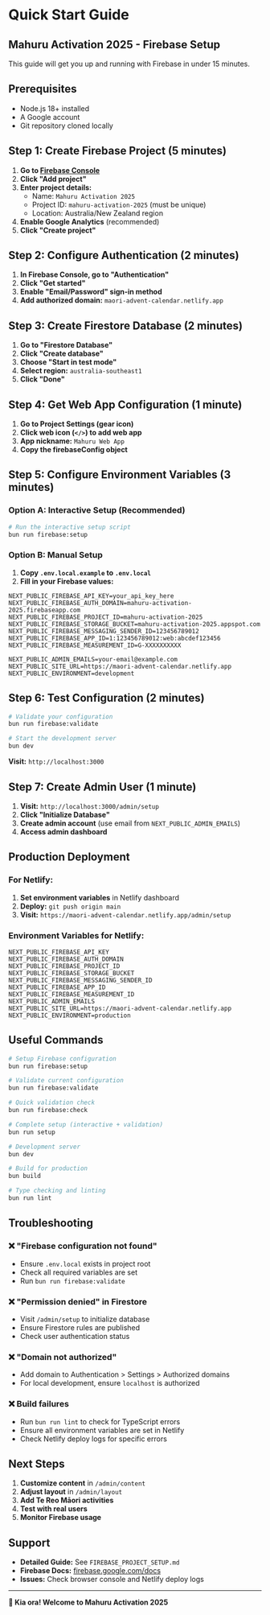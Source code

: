 # Quick Start Guide
## Mahuru Activation 2025 - Firebase Setup

This guide will get you up and running with Firebase in under 15 minutes.

## Prerequisites

- Node.js 18+ installed
- A Google account
- Git repository cloned locally

## Step 1: Create Firebase Project (5 minutes)

1. **Go to [Firebase Console](https://console.firebase.google.com/)**
2. **Click "Add project"**
3. **Enter project details:**
   - Name: `Mahuru Activation 2025`
   - Project ID: `mahuru-activation-2025` (must be unique)
   - Location: Australia/New Zealand region
4. **Enable Google Analytics** (recommended)
5. **Click "Create project"**

## Step 2: Configure Authentication (2 minutes)

1. **In Firebase Console, go to "Authentication"**
2. **Click "Get started"**
3. **Enable "Email/Password" sign-in method**
4. **Add authorized domain:** `maori-advent-calendar.netlify.app`

## Step 3: Create Firestore Database (2 minutes)

1. **Go to "Firestore Database"**
2. **Click "Create database"**
3. **Choose "Start in test mode"**
4. **Select region:** `australia-southeast1`
5. **Click "Done"**

## Step 4: Get Web App Configuration (1 minute)

1. **Go to Project Settings (gear icon)**
2. **Click web icon (`</>`) to add web app**
3. **App nickname:** `Mahuru Web App`
4. **Copy the firebaseConfig object**

## Step 5: Configure Environment Variables (3 minutes)

### Option A: Interactive Setup (Recommended)
```bash
# Run the interactive setup script
bun run firebase:setup
```

### Option B: Manual Setup
1. **Copy `.env.local.example` to `.env.local`**
2. **Fill in your Firebase values:**

```env
NEXT_PUBLIC_FIREBASE_API_KEY=your_api_key_here
NEXT_PUBLIC_FIREBASE_AUTH_DOMAIN=mahuru-activation-2025.firebaseapp.com
NEXT_PUBLIC_FIREBASE_PROJECT_ID=mahuru-activation-2025
NEXT_PUBLIC_FIREBASE_STORAGE_BUCKET=mahuru-activation-2025.appspot.com
NEXT_PUBLIC_FIREBASE_MESSAGING_SENDER_ID=123456789012
NEXT_PUBLIC_FIREBASE_APP_ID=1:123456789012:web:abcdef123456
NEXT_PUBLIC_FIREBASE_MEASUREMENT_ID=G-XXXXXXXXXX

NEXT_PUBLIC_ADMIN_EMAILS=your-email@example.com
NEXT_PUBLIC_SITE_URL=https://maori-advent-calendar.netlify.app
NEXT_PUBLIC_ENVIRONMENT=development
```

## Step 6: Test Configuration (2 minutes)

```bash
# Validate your configuration
bun run firebase:validate

# Start the development server
bun dev
```

**Visit:** `http://localhost:3000`

## Step 7: Create Admin User (1 minute)

1. **Visit:** `http://localhost:3000/admin/setup`
2. **Click "Initialize Database"**
3. **Create admin account** (use email from `NEXT_PUBLIC_ADMIN_EMAILS`)
4. **Access admin dashboard**

## Production Deployment

### For Netlify:
1. **Set environment variables** in Netlify dashboard
2. **Deploy:** `git push origin main`
3. **Visit:** `https://maori-advent-calendar.netlify.app/admin/setup`

### Environment Variables for Netlify:
```
NEXT_PUBLIC_FIREBASE_API_KEY
NEXT_PUBLIC_FIREBASE_AUTH_DOMAIN
NEXT_PUBLIC_FIREBASE_PROJECT_ID
NEXT_PUBLIC_FIREBASE_STORAGE_BUCKET
NEXT_PUBLIC_FIREBASE_MESSAGING_SENDER_ID
NEXT_PUBLIC_FIREBASE_APP_ID
NEXT_PUBLIC_FIREBASE_MEASUREMENT_ID
NEXT_PUBLIC_ADMIN_EMAILS
NEXT_PUBLIC_SITE_URL=https://maori-advent-calendar.netlify.app
NEXT_PUBLIC_ENVIRONMENT=production
```

## Useful Commands

```bash
# Setup Firebase configuration
bun run firebase:setup

# Validate current configuration
bun run firebase:validate

# Quick validation check
bun run firebase:check

# Complete setup (interactive + validation)
bun run setup

# Development server
bun dev

# Build for production
bun build

# Type checking and linting
bun run lint
```

## Troubleshooting

### ❌ "Firebase configuration not found"
- Ensure `.env.local` exists in project root
- Check all required variables are set
- Run `bun run firebase:validate`

### ❌ "Permission denied" in Firestore
- Visit `/admin/setup` to initialize database
- Ensure Firestore rules are published
- Check user authentication status

### ❌ "Domain not authorized"
- Add domain to Authentication > Settings > Authorized domains
- For local development, ensure `localhost` is authorized

### ❌ Build failures
- Run `bun run lint` to check for TypeScript errors
- Ensure all environment variables are set in Netlify
- Check Netlify deploy logs for specific errors

## Next Steps

1. **Customize content** in `/admin/content`
2. **Adjust layout** in `/admin/layout`
3. **Add Te Reo Māori activities**
4. **Test with real users**
5. **Monitor Firebase usage**

## Support

- **Detailed Guide:** See `FIREBASE_PROJECT_SETUP.md`
- **Firebase Docs:** [firebase.google.com/docs](https://firebase.google.com/docs)
- **Issues:** Check browser console and Netlify deploy logs

---

**🌿 Kia ora! Welcome to Mahuru Activation 2025**